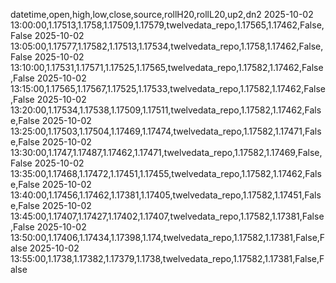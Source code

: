 datetime,open,high,low,close,source,rollH20,rollL20,up2,dn2
2025-10-02 13:00:00,1.17513,1.1758,1.17509,1.17579,twelvedata_repo,1.17565,1.17462,False,False
2025-10-02 13:05:00,1.17577,1.17582,1.17513,1.17534,twelvedata_repo,1.1758,1.17462,False,False
2025-10-02 13:10:00,1.17531,1.17571,1.17525,1.17565,twelvedata_repo,1.17582,1.17462,False,False
2025-10-02 13:15:00,1.17565,1.17567,1.17525,1.17533,twelvedata_repo,1.17582,1.17462,False,False
2025-10-02 13:20:00,1.17534,1.17538,1.17509,1.17511,twelvedata_repo,1.17582,1.17462,False,False
2025-10-02 13:25:00,1.17503,1.17504,1.17469,1.17474,twelvedata_repo,1.17582,1.17471,False,False
2025-10-02 13:30:00,1.1747,1.17487,1.17462,1.17471,twelvedata_repo,1.17582,1.17469,False,False
2025-10-02 13:35:00,1.17468,1.17472,1.17451,1.17455,twelvedata_repo,1.17582,1.17462,False,False
2025-10-02 13:40:00,1.17456,1.17462,1.17381,1.17405,twelvedata_repo,1.17582,1.17451,False,False
2025-10-02 13:45:00,1.17407,1.17427,1.17402,1.17407,twelvedata_repo,1.17582,1.17381,False,False
2025-10-02 13:50:00,1.17406,1.17434,1.17398,1.174,twelvedata_repo,1.17582,1.17381,False,False
2025-10-02 13:55:00,1.1738,1.17382,1.17379,1.1738,twelvedata_repo,1.17582,1.17381,False,False

